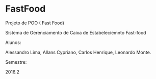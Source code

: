 # FastFood
Projeto de POO ( Fast Food)
 
 Sistema de Gerenciamento de Caixa de Estabeleciemnto Fast-food
 
 Alunos:
 
 Alessandro Lima, Allans Cypriano, Carlos Henrique, Leonardo Monte.
 
 Semestre:
 
 2016.2